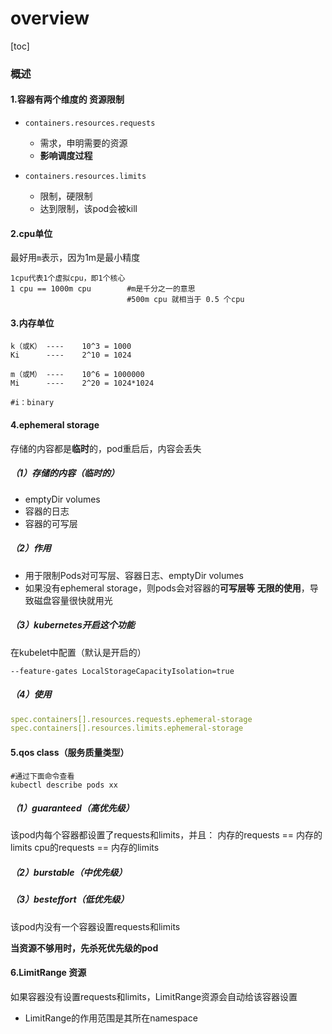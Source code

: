 # overview

[toc]

### 概述

#### 1.容器有两个维度的 资源限制
* `containers.resources.requests`
  * 需求，申明需要的资源
  * **影响调度过程**

* `containers.resources.limits`
  * 限制，硬限制
  * 达到限制，该pod会被kill

#### 2.cpu单位
最好用`m`表示，因为1m是最小精度

```shell
1cpu代表1个虚拟cpu，即1个核心
1 cpu == 1000m cpu        #m是千分之一的意思
                          #500m cpu 就相当于 0.5 个cpu
```

#### 3.内存单位
```shell
k（或K） ----    10^3 = 1000
Ki      ----    2^10 = 1024

m（或M） ----    10^6 = 1000000
Mi      ----    2^20 = 1024*1024

#i：binary
```

#### 4.ephemeral storage
存储的内容都是**临时**的，pod重启后，内容会丢失

##### （1）存储的内容（临时的）
* emptyDir volumes
* 容器的日志
* 容器的可写层

##### （2）作用
* 用于限制Pods对可写层、容器日志、emptyDir volumes
* 如果没有ephemeral storage，则pods会对容器的**可写层等** **无限的使用**，导致磁盘容量很快就用光

##### （3）kubernetes开启这个功能
在kubelet中配置（默认是开启的）
```shell
--feature-gates LocalStorageCapacityIsolation=true
```

##### （4）使用
```yaml
spec.containers[].resources.requests.ephemeral-storage
spec.containers[].resources.limits.ephemeral-storage
```

#### 5.qos class（服务质量类型）
```shell
#通过下面命令查看
kubectl describe pods xx
```
##### （1）guaranteed（高优先级）
该pod内每个容器都设置了requests和limits，并且：
内存的requests == 内存的limits
cpu的requests == 内存的limits

##### （2）burstable（中优先级）

##### （3）besteffort（低优先级）
该pod内没有一个容器设置requests和limits

**当资源不够用时，先杀死优先级的pod**

#### 6.LimitRange 资源
如果容器没有设置requests和limits，LimitRange资源会自动给该容器设置
* LimitRange的作用范围是其所在namespace
